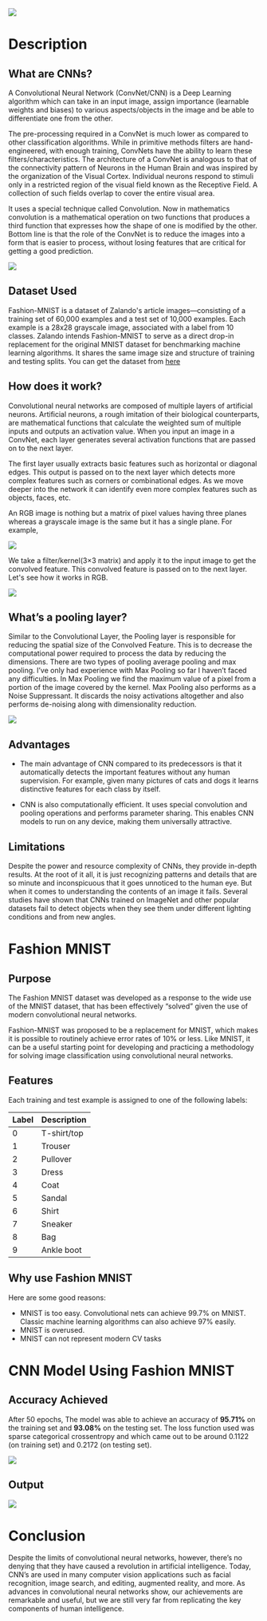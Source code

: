 <img src="https://github.com/nakshatra-garg/winter-of-contributing/blob/Datascience_With_Python/Datascience_With_Python/Deep%20Learning/Projects/Fashion%20MNIST%20using%20CNNs/Images/cnn.png">

# Description

## What are CNNs?
A Convolutional Neural Network (ConvNet/CNN) is a Deep Learning algorithm which can take in an input image, assign importance (learnable weights and biases) to various aspects/objects in the image and be able to differentiate one from the other. 

The pre-processing required in a ConvNet is much lower as compared to other classification algorithms. While in primitive methods filters are hand-engineered, with enough training, ConvNets have the ability to learn these filters/characteristics.
The architecture of a ConvNet is analogous to that of the connectivity pattern of Neurons in the Human Brain and was inspired by the organization of the Visual Cortex. Individual neurons respond to stimuli only in a restricted region of the visual field known as the Receptive Field. A collection of such fields overlap to cover the entire visual area.

It uses a special technique called Convolution. Now in mathematics convolution is a mathematical operation on two functions that produces a third function that expresses how the shape of one is modified by the other. Bottom line is that the role of the ConvNet is to reduce the images into a form that is easier to process, without losing features that are critical for getting a good prediction.

<img src="https://github.com/nakshatra-garg/winter-of-contributing/blob/Datascience_With_Python/Datascience_With_Python/Deep%20Learning/Projects/Fashion%20MNIST%20using%20CNNs/Images/example_cnn.png">

## Dataset Used
Fashion-MNIST is a dataset of Zalando's article images—consisting of a training set of 60,000 examples and a test set of 10,000 examples. Each example is a 28x28 grayscale image, associated with a label from 10 classes. Zalando intends Fashion-MNIST to serve as a direct drop-in replacement for the original MNIST dataset for benchmarking machine learning algorithms. It shares the same image size and structure of training and testing splits. You can get the dataset from [here](https://www.kaggle.com/zalando-research/fashionmnist)

## How does it work?
Convolutional neural networks are composed of multiple layers of artificial neurons. Artificial neurons, a rough imitation of their biological counterparts, are mathematical functions that calculate the weighted sum of multiple inputs and outputs an activation value. When you input an image in a ConvNet, each layer generates several activation functions that are passed on to the next layer.

The first layer usually extracts basic features such as horizontal or diagonal edges. This output is passed on to the next layer which detects more complex features such as corners or combinational edges. As we move deeper into the network it can identify even more complex features such as objects, faces, etc.

An RGB image is nothing but a matrix of pixel values having three planes whereas a grayscale image is the same but it has a single plane. For example,

<img src="https://github.com/nakshatra-garg/winter-of-contributing/blob/Datascience_With_Python/Datascience_With_Python/Deep%20Learning/Projects/Fashion%20MNIST%20using%20CNNs/Images/example_cnn_2.png">

We take a filter/kernel(3×3 matrix) and apply it to the input image to get the convolved feature. This convolved feature is passed on to the next layer. Let's see how it works in RGB.

<img src="https://github.com/nakshatra-garg/winter-of-contributing/blob/Datascience_With_Python/Datascience_With_Python/Deep%20Learning/Projects/Fashion%20MNIST%20using%20CNNs/Images/example_cnn_3.gif">

## What’s a pooling layer?
Similar to the Convolutional Layer, the Pooling layer is responsible for reducing the spatial size of the Convolved Feature. This is to decrease the computational power required to process the data by reducing the dimensions. There are two types of pooling average pooling and max pooling. I’ve only had experience with Max Pooling so far I haven’t faced any difficulties. In Max Pooling we find the maximum value of a pixel from a portion of the image covered by the kernel. Max Pooling also performs as a Noise Suppressant. It discards the noisy activations altogether and also performs de-noising along with dimensionality reduction.

<img src="https://github.com/nakshatra-garg/winter-of-contributing/blob/Datascience_With_Python/Datascience_With_Python/Deep%20Learning/Projects/Fashion%20MNIST%20using%20CNNs/Images/pooling_layer.gif">

## Advantages
- The main advantage of CNN compared to its predecessors is that it automatically detects the important features without any human supervision. For example, given many pictures of cats and dogs it learns distinctive features for each class by itself.

- CNN is also computationally efficient. It uses special convolution and pooling operations and performs parameter sharing. This enables CNN models to run on any device, making them universally attractive.

## Limitations
Despite the power and resource complexity of CNNs, they provide in-depth results. At the root of it all, it is just recognizing patterns and details that are so minute and inconspicuous that it goes unnoticed to the human eye. But when it comes to understanding the contents of an image it fails.
Several studies have shown that CNNs trained on ImageNet and other popular datasets fail to detect objects when they see them under different lighting conditions and from new angles.

# Fashion MNIST
## Purpose
The Fashion MNIST dataset was developed as a response to the wide use of the MNIST dataset, that has been effectively “solved” given the use of modern convolutional neural networks.

Fashion-MNIST was proposed to be a replacement for MNIST, which makes it is possible to routinely achieve error rates of 10% or less. Like MNIST, it can be a useful starting point for developing and practicing a methodology for solving image classification using convolutional neural networks.

## Features
Each training and test example is assigned to one of the following labels:

| Label | Description |
| --- | --- |
| 0 | T-shirt/top |
| 1 | Trouser |
| 2 | Pullover |
| 3 | Dress |
| 4 | Coat |
| 5 | Sandal |
| 6 | Shirt |
| 7 | Sneaker |
| 8 | Bag |
| 9 | Ankle boot |

## Why use Fashion MNIST
Here are some good reasons:

- MNIST is too easy. Convolutional nets can achieve 99.7% on MNIST. Classic machine learning algorithms can also achieve 97% easily.
- MNIST is overused.
- MNIST can not represent modern CV tasks

# CNN Model Using Fashion MNIST
## Accuracy Achieved
After 50 epochs, The model was able to achieve an accuracy of **95.71%** on the training set and **93.08%** on the testing set. The loss function used was sparse categorical crossentropy and which came out to be around 0.1122 (on training set) and 0.2172 (on testing set).

<img src="https://github.com/nakshatra-garg/winter-of-contributing/blob/Datascience_With_Python/Datascience_With_Python/Deep%20Learning/Projects/Fashion%20MNIST%20using%20CNNs/Images/model_fitting.jpg">

## Output
<img src="https://github.com/nakshatra-garg/winter-of-contributing/blob/Datascience_With_Python/Datascience_With_Python/Deep%20Learning/Projects/Fashion%20MNIST%20using%20CNNs/Images/accuracy_and_loss_plot.png">


# Conclusion
Despite the limits of convolutional neural networks, however, there’s no denying that they have caused a revolution in artificial intelligence. Today, CNN’s are used in many computer vision applications such as facial recognition, image search, and editing, augmented reality, and more. As advances in convolutional neural networks show, our achievements are remarkable and useful, but we are still very far from replicating the key components of human intelligence.

